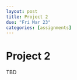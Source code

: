 ```yaml
---
layout: post
title: Project 2
due: "Fri Mar 23"
categories: [assignments]
---
```


# Project 2

TBD


